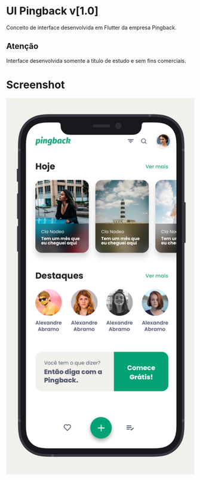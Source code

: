 # UI Pingback v[1.0]
Conceito de interface desenvolvida em Flutter da empresa Pingback. 

## Atenção
Interface desenvolvida somente a título de estudo e sem fins comerciais.

# Screenshot
![Screenshot](./interface/screenshot.png)
